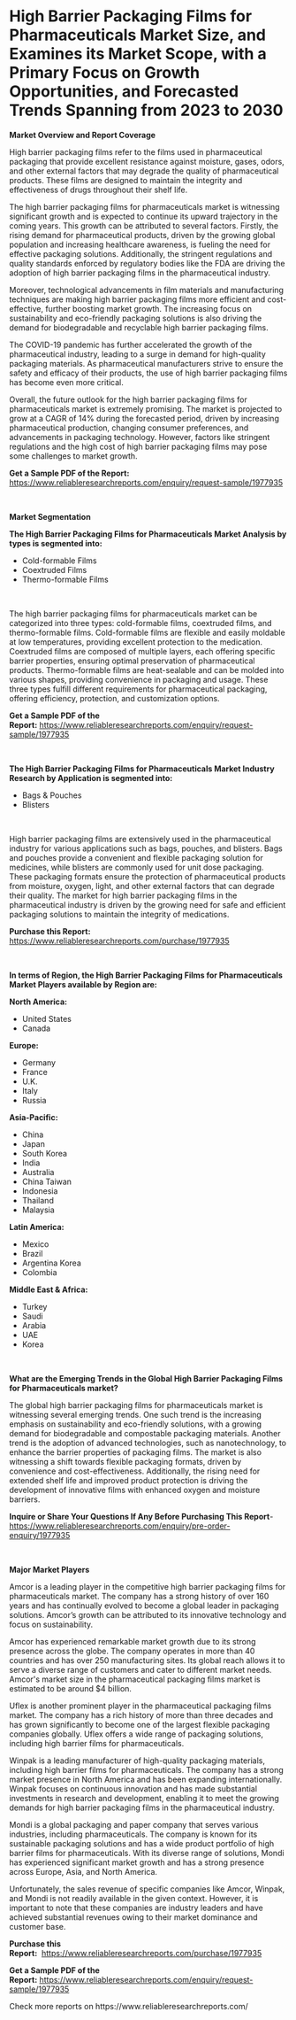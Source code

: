 <p><h1>High Barrier Packaging Films for Pharmaceuticals Market Size, and Examines its Market Scope, with a Primary Focus on Growth Opportunities, and Forecasted Trends Spanning from 2023 to 2030</h1></p><p><strong>Market Overview and Report Coverage</strong></p>
<p><p>High barrier packaging films refer to the films used in pharmaceutical packaging that provide excellent resistance against moisture, gases, odors, and other external factors that may degrade the quality of pharmaceutical products. These films are designed to maintain the integrity and effectiveness of drugs throughout their shelf life.</p><p>The high barrier packaging films for pharmaceuticals market is witnessing significant growth and is expected to continue its upward trajectory in the coming years. This growth can be attributed to several factors. Firstly, the rising demand for pharmaceutical products, driven by the growing global population and increasing healthcare awareness, is fueling the need for effective packaging solutions. Additionally, the stringent regulations and quality standards enforced by regulatory bodies like the FDA are driving the adoption of high barrier packaging films in the pharmaceutical industry.</p><p>Moreover, technological advancements in film materials and manufacturing techniques are making high barrier packaging films more efficient and cost-effective, further boosting market growth. The increasing focus on sustainability and eco-friendly packaging solutions is also driving the demand for biodegradable and recyclable high barrier packaging films.</p><p>The COVID-19 pandemic has further accelerated the growth of the pharmaceutical industry, leading to a surge in demand for high-quality packaging materials. As pharmaceutical manufacturers strive to ensure the safety and efficacy of their products, the use of high barrier packaging films has become even more critical.</p><p>Overall, the future outlook for the high barrier packaging films for pharmaceuticals market is extremely promising. The market is projected to grow at a CAGR of 14% during the forecasted period, driven by increasing pharmaceutical production, changing consumer preferences, and advancements in packaging technology. However, factors like stringent regulations and the high cost of high barrier packaging films may pose some challenges to market growth.</p></p>
<p><strong>Get a Sample PDF of the Report:</strong> <a href="https://www.reliableresearchreports.com/enquiry/request-sample/1977935">https://www.reliableresearchreports.com/enquiry/request-sample/1977935</a></p>
<p>&nbsp;</p>
<p><strong>Market Segmentation</strong></p>
<p><strong>The High Barrier Packaging Films for Pharmaceuticals Market Analysis by types is segmented into:</strong></p>
<p><ul><li>Cold-formable Films</li><li>Coextruded Films</li><li>Thermo-formable Films</li></ul></p>
<p>&nbsp;</p>
<p><p>The high barrier packaging films for pharmaceuticals market can be categorized into three types: cold-formable films, coextruded films, and thermo-formable films. Cold-formable films are flexible and easily moldable at low temperatures, providing excellent protection to the medication. Coextruded films are composed of multiple layers, each offering specific barrier properties, ensuring optimal preservation of pharmaceutical products. Thermo-formable films are heat-sealable and can be molded into various shapes, providing convenience in packaging and usage. These three types fulfill different requirements for pharmaceutical packaging, offering efficiency, protection, and customization options.</p></p>
<p><strong>Get a Sample PDF of the Report:</strong>&nbsp;<a href="https://www.reliableresearchreports.com/enquiry/request-sample/1977935">https://www.reliableresearchreports.com/enquiry/request-sample/1977935</a></p>
<p>&nbsp;</p>
<p><strong>The High Barrier Packaging Films for Pharmaceuticals Market Industry Research by Application is segmented into:</strong></p>
<p><ul><li>Bags & Pouches</li><li>Blisters</li></ul></p>
<p>&nbsp;</p>
<p><p>High barrier packaging films are extensively used in the pharmaceutical industry for various applications such as bags, pouches, and blisters. Bags and pouches provide a convenient and flexible packaging solution for medicines, while blisters are commonly used for unit dose packaging. These packaging formats ensure the protection of pharmaceutical products from moisture, oxygen, light, and other external factors that can degrade their quality. The market for high barrier packaging films in the pharmaceutical industry is driven by the growing need for safe and efficient packaging solutions to maintain the integrity of medications.</p></p>
<p><strong>Purchase this Report:</strong>&nbsp; <a href="https://www.reliableresearchreports.com/purchase/1977935">https://www.reliableresearchreports.com/purchase/1977935</a></p>
<p>&nbsp;</p>
<p><strong>In terms of Region, the High Barrier Packaging Films for Pharmaceuticals Market Players available by Region are:</strong></p>
<p>
    <p> <strong> North America: </strong>
        <ul>
            <li>United States</li>
            <li>Canada</li>
        </ul>
        </p> 
    <p> <strong> Europe: </strong>
        <ul>
            <li>Germany</li>
            <li>France</li>
            <li>U.K.</li>
            <li>Italy</li>
            <li>Russia</li>
        </ul>
        </p> 
    <p> <strong> Asia-Pacific: </strong>
        <ul>
            <li>China</li>
            <li>Japan</li>
            <li>South Korea</li>
            <li>India</li>
            <li>Australia</li>
            <li>China Taiwan</li>
            <li>Indonesia</li>
            <li>Thailand</li>
            <li>Malaysia</li>
        </ul>
        </p> 
    <p> <strong> Latin America: </strong>
        <ul>
            <li>Mexico</li>
            <li>Brazil</li>
            <li>Argentina Korea</li>
            <li>Colombia</li>
        </ul>
        </p> 
    <p> <strong> Middle East & Africa: </strong>
        <ul>
            <li>Turkey</li>
            <li>Saudi</li>
            <li>Arabia</li>
            <li>UAE</li>
            <li>Korea</li>
        </ul>
    </p>
    </p>
<p>&nbsp;</p>
<p><strong>What are the Emerging Trends in the Global High Barrier Packaging Films for Pharmaceuticals market?</strong></p>
<p><p>The global high barrier packaging films for pharmaceuticals market is witnessing several emerging trends. One such trend is the increasing emphasis on sustainability and eco-friendly solutions, with a growing demand for biodegradable and compostable packaging materials. Another trend is the adoption of advanced technologies, such as nanotechnology, to enhance the barrier properties of packaging films. The market is also witnessing a shift towards flexible packaging formats, driven by convenience and cost-effectiveness. Additionally, the rising need for extended shelf life and improved product protection is driving the development of innovative films with enhanced oxygen and moisture barriers.</p></p>
<p><strong>Inquire or Share Your Questions If Any Before Purchasing This Report</strong>- <a href="https://www.reliableresearchreports.com/enquiry/pre-order-enquiry/1977935">https://www.reliableresearchreports.com/enquiry/pre-order-enquiry/1977935</a></p>
<p>&nbsp;</p>
<p><strong>Major Market Players</strong></p>
<p><p>Amcor is a leading player in the competitive high barrier packaging films for pharmaceuticals market. The company has a strong history of over 160 years and has continually evolved to become a global leader in packaging solutions. Amcor’s growth can be attributed to its innovative technology and focus on sustainability.</p><p>Amcor has experienced remarkable market growth due to its strong presence across the globe. The company operates in more than 40 countries and has over 250 manufacturing sites. Its global reach allows it to serve a diverse range of customers and cater to different market needs. Amcor's market size in the pharmaceutical packaging films market is estimated to be around $4 billion.</p><p>Uflex is another prominent player in the pharmaceutical packaging films market. The company has a rich history of more than three decades and has grown significantly to become one of the largest flexible packaging companies globally. Uflex offers a wide range of packaging solutions, including high barrier films for pharmaceuticals.</p><p>Winpak is a leading manufacturer of high-quality packaging materials, including high barrier films for pharmaceuticals. The company has a strong market presence in North America and has been expanding internationally. Winpak focuses on continuous innovation and has made substantial investments in research and development, enabling it to meet the growing demands for high barrier packaging films in the pharmaceutical industry.</p><p>Mondi is a global packaging and paper company that serves various industries, including pharmaceuticals. The company is known for its sustainable packaging solutions and has a wide product portfolio of high barrier films for pharmaceuticals. With its diverse range of solutions, Mondi has experienced significant market growth and has a strong presence across Europe, Asia, and North America.</p><p>Unfortunately, the sales revenue of specific companies like Amcor, Winpak, and Mondi is not readily available in the given context. However, it is important to note that these companies are industry leaders and have achieved substantial revenues owing to their market dominance and customer base.</p></p>
<p><strong>Purchase this Report:</strong>&nbsp;&nbsp;<a href="https://www.reliableresearchreports.com/purchase/1977935">https://www.reliableresearchreports.com/purchase/1977935</a></p>
<p></p>
<p><strong>Get a Sample PDF of the Report:</strong>&nbsp;<a href="https://www.reliableresearchreports.com/enquiry/request-sample/1977935">https://www.reliableresearchreports.com/enquiry/request-sample/1977935</a></p>
<p>Check more reports on https://www.reliableresearchreports.com/</p>